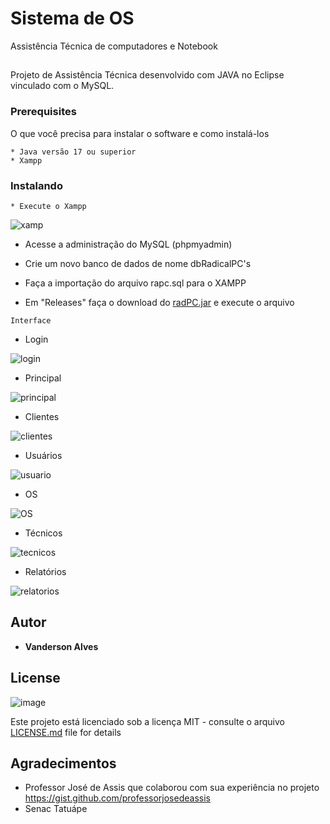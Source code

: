 # Sistema de OS

Assistência Técnica de computadores e Notebook

## 

Projeto de Assistência Técnica desenvolvido com JAVA no Eclipse vinculado com o MySQL.

### Prerequisites

O que você precisa para instalar o software e como instalá-los

```
* Java versão 17 ou superior
* Xampp
```

### Instalando

```
* Execute o Xampp
```

![xamp](https://github.com/Vansk1/OSPCS/assets/95319503/ec0edd4f-afde-40c5-9413-00a35c586d91)

* Acesse a administração do MySQL (phpmyadmin)
  
* Crie um novo banco de dados de nome dbRadicalPC's
  
* Faça a importação do arquivo rapc.sql para o XAMPP

* Em "Releases" faça o download do [radPC.jar](https://github.com/Vansk1/OSPCS/blob/main/radPC.jar) e execute o arquivo


```
Interface
```

* Login

![login](https://github.com/Vansk1/OSPCS/assets/95319503/c0c3a93d-9fd2-489f-b4fb-2315aaf023b5)


* Principal

![principal](https://github.com/Vansk1/OSPCS/assets/95319503/7d9c8261-65b9-42a4-875a-48f3237db099)

* Clientes

![clientes](https://github.com/Vansk1/OSPCS/assets/95319503/88b2d21f-4edf-44ea-8ff1-168f6a21f7f4)

* Usuários
  
![usuario](https://github.com/Vansk1/OSPCS/assets/95319503/52ebf528-cb69-4f7c-8d56-19184e979256)

* OS
  
![OS](https://github.com/Vansk1/OSPCS/assets/95319503/9eecbb58-d69e-4977-83c4-d29935a5843e)

* Técnicos
  
![tecnicos](https://github.com/Vansk1/OSPCS/assets/95319503/43279c73-356e-44db-b444-2ef3a6f6cdad)

* Relatórios
  
![relatorios](https://github.com/Vansk1/OSPCS/assets/95319503/fa3f02e4-2812-4132-b0f2-b517390a1a12)
 

## Autor

* **Vanderson Alves** 

## License

![image](https://github.com/Vansk1/OSPCS/assets/95319503/4618b430-4d2c-4217-a93e-85baa7202625)


Este projeto está licenciado sob a licença MIT - consulte o arquivo [LICENSE.md](LICENSE.md) file for details

## Agradecimentos

* Professor José de Assis que colaborou com sua experiência no projeto https://gist.github.com/professorjosedeassis
* Senac Tatuápe
  
